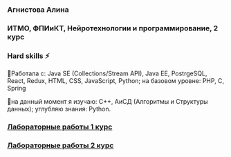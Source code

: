 ### Агнистова Алина
### ИТМО, ФПИиКТ, Нейротехнологии и программирование, 2 курс


### Hard skills ⚡
<!--
![Java](https://img.shields.io/badge/java-%23ED8B00.svg?style=for-the-badge&logo=openjdk&logoColor=white)
![Postgres](https://img.shields.io/badge/postgres-%23316192.svg?style=for-the-badge&logo=postgresql&logoColor=white)
![HTML5](https://img.shields.io/badge/html5-%23E34F26.svg?style=for-the-badge&logo=html5&logoColor=white)
![CSS3](https://img.shields.io/badge/css3-%231572B6.svg?style=for-the-badge&logo=css3&logoColor=white)
![JavaScript](https://img.shields.io/badge/javascript-%23323330.svg?style=for-the-badge&logo=javascript&logoColor=%23F7DF1E)
![Python](https://img.shields.io/badge/python-3670A0?style=for-the-badge&logo=python&logoColor=ffdd54)
![PHP](https://img.shields.io/badge/php-%23777BB4.svg?style=for-the-badge&logo=php&logoColor=white)
<br>
-->

🌱Работала с: Java SE (Collections/Stream API), Java EE, PostrgeSQL, React, Redux, HTML, CSS, JavaScript, Python; на базовом уровне: PHP, C, Spring <br>

🌱на данный момент я изучаю: C++, АиСД (Алгоритмы и Структуры данных); углубляю знания: Python.




### [Лабораторные работы 1 курс](https://github.com/alinaagnistova/alinaagnistova/blob/main/navigation.md) 
### [Лабораторные работы 2 курс](https://github.com/alinaagnistova/alinaagnistova/blob/main/navigation2.md) 

<!--
**alinaagnistova/alinaagnistova** is a ✨ _special_ ✨ repository because its `README.md` (this file) appears on your GitHub profile.

Here are some ideas to get you started:

- 🔭 I’m currently working on ...
- 🌱 I’m currently learning ...
- 👯 I’m looking to collaborate on ...
- 🤔 I’m looking for help with ...
- 💬 Ask me about ...
- 📫 How to reach me: ...
- 😄 Pronouns: ...
- ⚡ Fun fact: ...
-->
